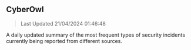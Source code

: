 ## CyberOwl 
> Last Updated 21/04/2024 01:46:48 


A daily updated summary of the most frequent types of security incidents currently being reported from different sources.

